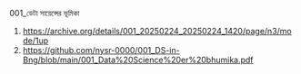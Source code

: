 001_ডেটা সায়েন্সের ভূমিকা
1) https://archive.org/details/001_20250224_20250224_1420/page/n3/mode/1up
2) https://github.com/nysr-0000/001_DS-in-Bng/blob/main/001_Data%20Science%20er%20bhumika.pdf
